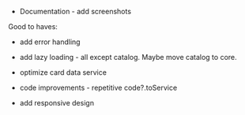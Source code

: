 - Documentation - add screenshots

Good to haves:
- add error handling

- add lazy loading - all except catalog. Maybe move catalog to core.

- optimize card data service

- code improvements - repetitive code?.toService
  
- add responsive design